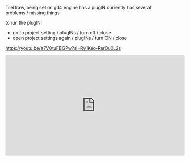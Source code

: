 TileDraw, being set on gd4 engine has a plugIN
currently has several problems / missing things

to run the plugIN:

- go to project setting / plugINs / turn off / close
- open project settings again / plugINs / turn ON / close

https://youtu.be/a7VOtuFBGPw?si=Ry1Keo-Rer0u0L2s

<iframe width="560" height="315" src="https://www.youtube.com/embed/a7VOtuFBGPw?si=k8WYGk9EvhfPNDFo" title="YouTube video player" frameborder="0" allow="accelerometer; autoplay; clipboard-write; encrypted-media; gyroscope; picture-in-picture; web-share" allowfullscreen></iframe>

